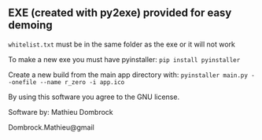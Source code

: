 ## EXE (created with py2exe) provided for easy demoing

```whitelist.txt``` must be in the same folder as the exe or it will not work

To make a new exe you must have pyinstaller:
```pip install pyinstaller```

Create a new build from the main app directory with:
```pyinstaller main.py --onefile --name r_zero -i app.ico```

By using this software you agree to the GNU license. 

Software by: Mathieu Dombrock

Dombrock.Mathieu@gmail
